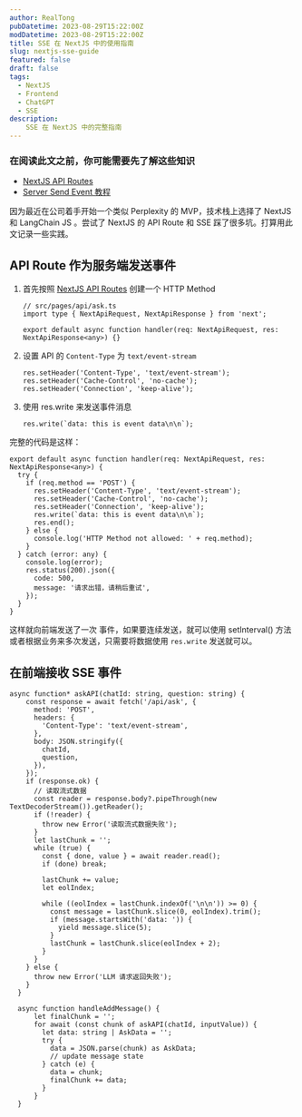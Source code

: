 ```yaml
---
author: RealTong
pubDatetime: 2023-08-29T15:22:00Z
modDatetime: 2023-08-29T15:22:00Z
title: SSE 在 NextJS 中的使用指南
slug: nextjs-sse-guide
featured: false
draft: false
tags:
  - NextJS
  - Frontend
  - ChatGPT
  - SSE
description:
    SSE 在 NextJS 中的完整指南
---
```


### 在阅读此文之前，你可能需要先了解这些知识

- [NextJS API Routes](https://nextjs.org/docs/pages/building-your-application/routing/api-routes)
- [Server Send Event 教程](https://www.ruanyifeng.com/blog/2017/05/server-sent_events.html)

因为最近在公司着手开始一个类似 Perplexity 的 MVP，技术栈上选择了 NextJS 和 LangChain JS 。尝试了 NextJS 的 API Route 和 SSE 踩了很多坑。打算用此文记录一些实践。

## API Route 作为服务端发送事件

1. 首先按照 [NextJS API Routes](https://nextjs.org/docs/pages/building-your-application/routing/api-routes#http-methods) 创建一个 HTTP Method
    
    ```tsx
    // src/pages/api/ask.ts
    import type { NextApiRequest, NextApiResponse } from 'next';
    
    export default async function handler(req: NextApiRequest, res: NextApiResponse<any>) {}
    ```
    
2. 设置 API 的 `Content-Type` 为 `text/event-stream`
    
    ```tsx
    res.setHeader('Content-Type', 'text/event-stream');
    res.setHeader('Cache-Control', 'no-cache');
    res.setHeader('Connection', 'keep-alive');
    ```
    
3. 使用 res.write 来发送事件消息
    
    ```tsx
    res.write(`data: this is event data\n\n`);
    ```
    

完整的代码是这样：

```tsx
export default async function handler(req: NextApiRequest, res: NextApiResponse<any>) {
  try {
    if (req.method == 'POST') {
      res.setHeader('Content-Type', 'text/event-stream');
      res.setHeader('Cache-Control', 'no-cache');
      res.setHeader('Connection', 'keep-alive');
      res.write(`data: this is event data\n\n`);
      res.end();
    } else {
      console.log('HTTP Method not allowed: ' + req.method);
    }
  } catch (error: any) {
    console.log(error);
    res.status(200).json({
      code: 500,
      message: '请求出错，请稍后重试',
    });
  }
}
```

这样就向前端发送了一次 事件，如果要连续发送，就可以使用 setInterval() 方法或者根据业务来多次发送，只需要将数据使用 `res.write` 发送就可以。

## 在前端接收 SSE 事件

```tsx
async function* askAPI(chatId: string, question: string) {
    const response = await fetch('/api/ask', {
      method: 'POST',
      headers: {
        'Content-Type': 'text/event-stream',
      },
      body: JSON.stringify({
        chatId,
        question,
      }),
    });
    if (response.ok) {
      // 读取流式数据
      const reader = response.body?.pipeThrough(new TextDecoderStream()).getReader();
      if (!reader) {
        throw new Error('读取流式数据失败');
      }
      let lastChunk = '';
      while (true) {
        const { done, value } = await reader.read();
        if (done) break;

        lastChunk += value;
        let eolIndex;

        while ((eolIndex = lastChunk.indexOf('\n\n')) >= 0) {
          const message = lastChunk.slice(0, eolIndex).trim();
          if (message.startsWith('data: ')) {
            yield message.slice(5);
          }
          lastChunk = lastChunk.slice(eolIndex + 2);
        }
      }
    } else {
      throw new Error('LLM 请求返回失败');
    }
  }

  async function handleAddMessage() {
      let finalChunk = '';
      for await (const chunk of askAPI(chatId, inputValue)) {
        let data: string | AskData = '';
        try {
          data = JSON.parse(chunk) as AskData;
          // update message state
        } catch (e) {
          data = chunk;
          finalChunk += data;
        }
      }
  }
```